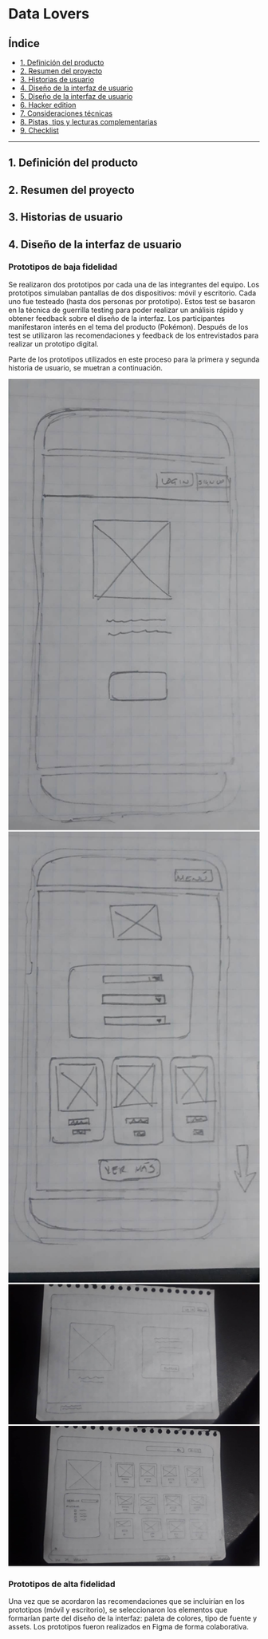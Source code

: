 # Data Lovers

## Índice

* [1. Definición del producto](#1-definición-del-producto)
* [2. Resumen del proyecto](#2-resumen-del-proyecto)
* [3. Historias de usuario](#3-historias-de-usuario)
* [4. Diseño de la interfaz de usuario](#4-diseño-de-la-interfaz-de-usuario)
* [5. Diseño de la interfaz de usuario](#5-diseño-de-la-interfaz-de-usuario)
* [6. Hacker edition](#6-hacker-edition)
* [7. Consideraciones técnicas](#7-consideraciones-técnicas)
* [8. Pistas, tips y lecturas complementarias](#8-pistas-tips-y-lecturas-complementarias)
* [9. Checklist](#9-checklist)

***

## 1. Definición del producto

## 2. Resumen del proyecto

## 3. Historias de usuario

## 4. Diseño de la interfaz de usuario

### Prototipos de baja fidelidad

Se realizaron dos prototipos por cada una de las integrantes del equipo. Los prototipos simulaban pantallas de dos dispositivos: móvil y escritorio. Cada uno fue testeado (hasta dos personas por prototipo). Estos test se basaron en la técnica de guerrilla testing para poder realizar un análisis rápido y obtener feedback sobre el diseño de la interfaz. Los participantes manifestaron interés en el tema del producto (Pokémon). Después de los test se utilizaron las recomendaciones y feedback de los entrevistados para realizar un prototipo digital.

Parte de los prototipos utilizados en este proceso para la primera y segunda historia de usuario, se muetran a continuación.

![Alt text](./media-sources/prototipos-bajafidelidad/mobile-1.jpg "Home-mobile")
![Alt text](./media-sources/prototipos-bajafidelidad/mobile-2.jpg "Welcome-mobile")
![Alt text](./media-sources/prototipos-bajafidelidad/desktop-1.jpg "Home-desktop")
![Alt text](./media-sources/prototipos-bajafidelidad/desktop-2.jpg "Welcome-desktop")

### Prototipos de alta fidelidad

Una vez que se acordaron las recomendaciones que se incluirían en los prototipos (móvil y escritorio), se seleccionaron los elementos que formarían parte del diseño de la interfaz: paleta de colores, tipo de fuente y assets. Los prototipos fueron realizados en Figma de forma colaborativa.
